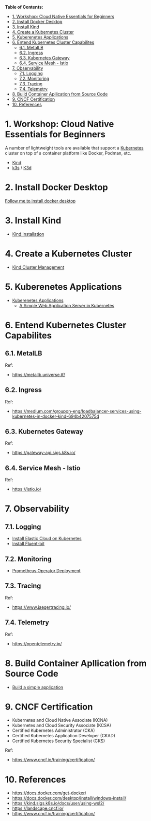 **Table of Contents:**
- [1. Workshop: Cloud Native Essentials for Beginners](#1-workshop-cloud-native-essentials-for-beginners)
- [2. Install Docker Desktop](#2-install-docker-desktop)
- [3. Install Kind](#3-install-kind)
- [4. Create a Kubernetes Cluster](#4-create-a-kubernetes-cluster)
- [5. Kuberenetes Applications](#5-kuberenetes-applications)
- [6. Entend Kubernetes Cluster Capabilites](#6-entend-kubernetes-cluster-capabilites)
  - [6.1. MetalLB](#61-metallb)
  - [6.2. Ingress](#62-ingress)
  - [6.3. Kubernetes Gateway](#63-kubernetes-gateway)
  - [6.4. Service Mesh - Istio](#64-service-mesh---istio)
- [7. Observability](#7-observability)
  - [7.1. Logging](#71-logging)
  - [7.2. Monitoring](#72-monitoring)
  - [7.3. Tracing](#73-tracing)
  - [7.4. Telemetry](#74-telemetry)
- [8. Build Container Apllication from Source Code](#8-build-container-apllication-from-source-code)
- [9. CNCF Certification](#9-cncf-certification)
- [10. References](#10-references)


# 1. Workshop: Cloud Native Essentials for Beginners

A number of lightweight tools are available that support a [Kubernetes](https://kubernetes.io/) cluster on top of a container platform like Docker, Podman, etc.

- [Kind](https://kind.sigs.k8s.io/)
- [k3s](https://k3s.io/) / [K3d](https://k3d.io/v5.6.3/)


# 2. Install Docker Desktop

[Follow me to install docker desktop](./installation/docker-desktop/install-docker-desktop.md)


# 3. Install Kind 

- [Kind Installation](./installation/kind/kind-installation.md)

# 4. Create a Kubernetes Cluster

- [Kind Cluster Management](./installation/kind/kind-cluster-management.md)


# 5. Kuberenetes Applications
- [Kuberenetes Applications](./docs/kubernetes-applications/README.md)
  - [A Simple Web Application Server in Kubernetes](./docs/kubernetes-applications/first-simple-application/README.md)


# 6. Entend Kubernetes Cluster Capabilites

## 6.1. MetalLB

Ref: 
- https://metallb.universe.tf/

## 6.2. Ingress

Ref:
- https://medium.com/groupon-eng/loadbalancer-services-using-kubernetes-in-docker-kind-694b4207575d


## 6.3. Kubernetes Gateway

Ref:
- https://gateway-api.sigs.k8s.io/


## 6.4. Service Mesh - Istio
Ref:
- https://istio.io/

# 7. Observability

## 7.1. Logging
- [Install Elastic Cloud on Kubernetes](./installation/elastic-cloud/elastic-cloud-kubernetes-installation.md)
- [Install Fluent-bit](./installation/fluent-bit/fluent-bit-installation.md)

## 7.2. Monitoring
- [Prometheus Operator Deployment](./installation/prometheus/prometheus-install.md)


## 7.3. Tracing

Ref:
- https://www.jaegertracing.io/


## 7.4. Telemetry

Ref:
- https://opentelemetry.io/


# 8. Build Container Apllication from Source Code

- [Build a simple application](./docs/build-container-application/README.md)


# 9. CNCF Certification

- Kubernetes and Cloud Native Associate (KCNA)
- Kubernetes and Cloud Security Associate (KCSA)
- Certified Kubernetes Administrator (CKA)
- Certified Kubernetes Application Developer (CKAD)
- Certified Kubernetes Security Specialist (CKS)

Ref:
- https://www.cncf.io/training/certification/




# 10. References
- https://docs.docker.com/get-docker/
- https://docs.docker.com/desktop/install/windows-install/
- https://kind.sigs.k8s.io/docs/user/using-wsl2/
- https://landscape.cncf.io/
- https://www.cncf.io/training/certification/